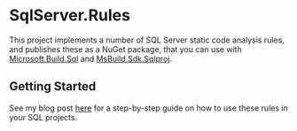 # SqlServer.Rules

This project implements a number of SQL Server static code analysis rules, and publishes these as a NuGet package, that you can use with [Microsoft.Build.Sql](https://github.com/microsoft/DacFx/tree/main/src/Microsoft.Build.Sql) and [MsBuild.Sdk.Sqlproj](https://github.com/rr-wfm/MSBuild.Sdk.SqlProj).

## Getting Started

See my blog post [here](https://erikej.github.io/dacfx/codeanalysis/sqlserver/2024/04/02/dacfx-codeanalysis.html) for a step-by-step guide on how to use these rules in your SQL projects.


